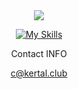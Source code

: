 <div align="center">
  <div align="center">
    <a href="https://github.com/femboyx"><img src="https://i.giphy.com/media/FcqKy4Kj7XOK0hCW4g/giphy.webp" /></a>
  </div>

[![My Skills](https://skillicons.dev/icons?i=js,html,css,ts,discord,php,linux,py,vscode,kotlin,c)](https://skillicons.dev)

<div align="center">
  <p>Contact INFO</p>
  <a href="mailto:c@kertal.club">c@kertal.club</a>
</div>
